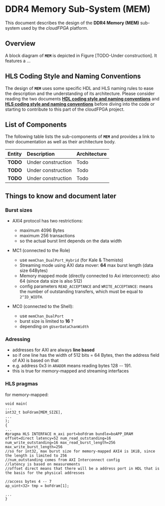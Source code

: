 # DDR4 Memory Sub-System (MEM)
This document describes the design of the **DDR4 Memory (MEM)** sub-system used by the _cloudFPGA_ platform.

## Overview
A block diagram of **`MEM`** is depicted in Figure [TODO-Under construction]. It features a ...
   

## HLS Coding Style and Naming Conventions
The design of **`MEM`** uses some specific HDL and HLS naming rules to ease the description and the understanding of
 its architecture. Please consider reading the two documents [**HDL coding style and naming conventions**](../hdl-naming-conventions.md)
 and [**HLS coding style and naming conventions**](./hls-naming-conventions.md) before diving into the code or starting
 to contribute to this part of the cloudFPGA project.

## List of Components
The following table lists the sub-components of **`MEM`** and provides a link to their documentation as well as their
architecture body. 

| Entity          | Description                 | Architecture
|:--------------- |:----------------------------|:--------------
| **TODO**        | Under construction          | Todo 
| **TODO**        | Under construction          | Todo 
| **TODO**        | Under construction          | Todo 


## Things to know and document later

### Burst sizes

- AXI4 protocol has two restrictions:
  - maximum 4096 Bytes
  - maximum 256 transactions
  - so the actual burst limt depends on the data width

- MC1 (connected to the Role)
  - use `memChan_DualPort_Hybrid` (for Kale & Themisto)
  - Streaming mode using AXI data mover: **64** max burst length (data size 64Bytes)
  - Memory mapped mode (directly connected to Axi interconnect): also 64 (since data size is also 512)
  - config parameters `READ_ACCEPTANCE` and `WRITE_ACCEPTANCE`: means the number of outstanding transfers, which must be equal to `2^ID_WIDTH`. 

- MC0 (connected to the Shell):
  - use `memChan_DualPort`
  - burst size is limited to **16** ?
  - depending on `gUserDataChanWidth`

### Adressing

- addresses for AXI are always **line based**
- so if one line has the width of 512 bits = 64 Bytes, then the address field of AXI is based on that
- e.g. address 0x3 in `ARADDR` means reading bytes 128 -- 191. 
- this is true for memory-mapped and streaming interfaces

### HLS pragmas

for memory-mapped:
```
void main(
...
int32_t boFdram[MEM_SIZE],
...
);
{
...
#pragma HLS INTERFACE m_axi port=boFdram bundle=boAPP_DRAM offset=direct latency=52 num_read_outstanding=16 num_write_outstanding=16 max_read_burst_length=256 max_write_burst_length=256
//so for int32, max burst size for memory-mapped AXI4 is 1KiB, since the length is limited to 256
//num_outstanding comes from AXI Interconnect config
//latency is based on measurements
//offset direct means that there will be a address port in HDL that is the basis for the physical addresses

//access bytes 4 -- 7
ap_uint<32> tmp = boFdram[1];

...
}

```




